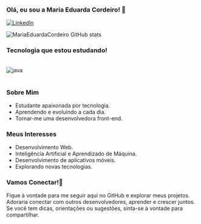 
### Olá, eu sou a Maria Eduarda Cordeiro! 👋

[![LinkedIn](https://img.shields.io/badge/LinkedIn-0077B5?style=for-the-badge&logo=linkedin&logoColor=white)](www.linkedin.com/in/maria-eduarda-cordeiro-36125b1a0)



![MariaEduardaCordeiro GitHub stats](https://github-readme-stats.vercel.app/api?username=MariaEduardaCordeiro&show_icons=true&theme=dracula)

### Tecnologia que estou estudando!

<div style="display: inline_block"><br/>
<img align="center" alt="java" src="https://img.shields.io/badge/Java-ED8B00?style=for-the-badge&logo=openjdk&logoColor=white" />

</div><br/>

### Sobre Mim 

- Estudante apaixonada por tecnologia.
- Aprendendo e evoluindo a cada dia.
- Tornar-me uma desenvolvedora front-end.


### Meus Interesses

- Desenvolvimento Web.
- Inteligência Artificial e Aprendizado de Máquina.
- Desenvolvimento de aplicativos móveis.
- Explorando novas tecnologias.

### Vamos Conectar!🚀

Fique à vontade para me seguir aqui no GitHub e explorar meus projetos. Adoraria conectar com outros desenvolvedores, aprender e crescer juntos. Se você tem dicas, orientações ou sugestões, sinta-se à vontade para compartilhar.

